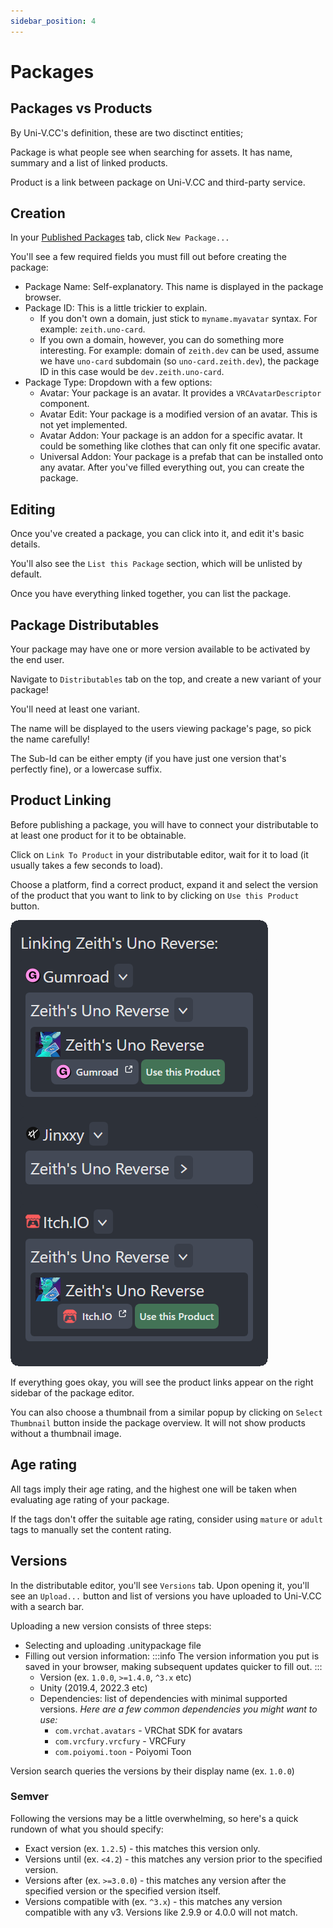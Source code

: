 ```yaml
---
sidebar_position: 4
---
```


# Packages

## Packages vs Products

By Uni-V.CC's definition, these are two disctinct entities;

Package is what people see when searching for assets. It has name, summary and a list of linked products.

Product is a link between package on Uni-V.CC and third-party service.

## Creation

In your [Published Packages](https://uni-v.cc/dash/tabs/my-packages) tab, click `New Package...`

You'll see a few required fields you must fill out before creating the package:

- Package Name: Self-explanatory. This name is displayed in the package browser.
- Package ID: This is a little trickier to explain. 
  - If you don't own a domain, just stick to `myname.myavatar` syntax. For example: `zeith.uno-card`.
  - If you own a domain, however, you can do something more interesting. For example: domain of `zeith.dev` can be used, assume we have `uno-card` subdomain (so `uno-card.zeith.dev`), the package ID in this case would be `dev.zeith.uno-card`.
- Package Type: Dropdown with a few options:
  - Avatar: Your package is an avatar. It provides a `VRCAvatarDescriptor` component.
  - Avatar Edit: Your package is a modified version of an avatar. This is not yet implemented.
  - Avatar Addon: Your package is an addon for a specific avatar. It could be something like clothes that can only fit one specific avatar.
  - Universal Addon: Your package is a prefab that can be installed onto any avatar.
After you've filled everything out, you can create the package.

## Editing

Once you've created a package, you can click into it, and edit it's basic details.

You'll also see the `List this Package` section, which will be unlisted by default.

Once you have everything linked together, you can list the package.

## Package Distributables

Your package may have one or more version available to be activated by the end user.

Navigate to `Distributables` tab on the top, and create a new variant of your package!

You'll need at least one variant.

The name will be displayed to the users viewing package's page, so pick the name carefully!

The Sub-Id can be either empty (if you have just one version that's perfectly fine), or a lowercase suffix.

## Product Linking

Before publishing a package, you will have to connect your distributable to at least one product for it to be obtainable.

Click on `Link To Product` in your distributable editor, wait for it to load (it usually takes a few seconds to load).

Choose a platform, find a correct product, expand it and select the version of the product that you want to link to by clicking on `Use this Product` button.

![](./img/product-link.png)

If everything goes okay, you will see the product links appear on the right sidebar of the package editor.

You can also choose a thumbnail from a similar popup by clicking on `Select Thumbnail` button inside the package overview. It will not show products without a thumbnail image.

## Age rating

All tags imply their age rating, and the highest one will be taken when evaluating age rating of your package.

If the tags don't offer the suitable age rating, consider using `mature` or `adult` tags to manually set the content rating.

## Versions

In the distributable editor, you'll see `Versions` tab. Upon opening it, you'll see an `Upload...` button and list of versions you have uploaded to Uni-V.CC with a search bar.

Uploading a new version consists of three steps:
- Selecting and uploading .unitypackage file
- Filling out version information:
  :::info
  The version information you put is saved in your browser, making subsequent updates quicker to fill out.
  :::
  - Version (ex. `1.0.0`, `>=1.4.0`, `^3.x` etc)
  - Unity (2019.4, 2022.3 etc)
  - Dependencies: list of dependencies with minimal supported versions.
    *Here are a few common dependencies you might want to use:*
    - `com.vrchat.avatars` - VRChat SDK for avatars
    - `com.vrcfury.vrcfury` - VRCFury
    - `com.poiyomi.toon` - Poiyomi Toon

Version search queries the versions by their display name (ex. `1.0.0`)

### Semver

Following the versions may be a little overwhelming, so here's a quick rundown of what you should specify:

- Exact version (ex. `1.2.5`) - this matches this version only.
- Versions until (ex. `<4.2`) - this matches any version prior to the specified version.
- Versions after (ex. `>=3.0.0`) - this matches any version after the specified version or the specified version itself.
- Versions compatible with (ex. `^3.x`) - this matches any version compatible with any v3. Versions like 2.9.9 or 4.0.0 will not match.